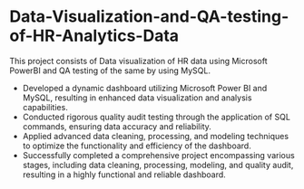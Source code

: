 # Data-Visualization-and-QA-testing-of-HR-Analytics-Data
This project consists of Data visualization of HR data using Microsoft PowerBI and QA testing of the same by using MySQL.
- Developed a dynamic dashboard utilizing Microsoft Power BI and MySQL, resulting in enhanced data visualization and analysis capabilities.
- Conducted rigorous quality audit testing through the application of SQL commands, ensuring data accuracy and reliability.
- Applied advanced data cleaning, processing, and modeling techniques to optimize the functionality and efficiency of the dashboard.
- Successfully completed a comprehensive project encompassing various stages, including data cleaning, processing, modeling, and quality audit, resulting in a highly functional and reliable dashboard.
